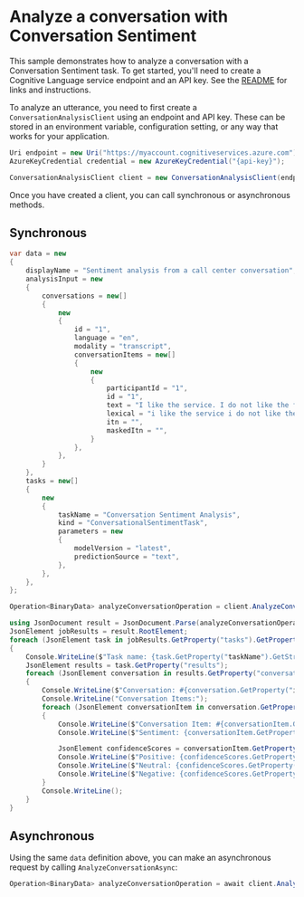 # Analyze a conversation with Conversation Sentiment

This sample demonstrates how to analyze a conversation with a Conversation Sentiment task. To get started, you'll need to create a Cognitive Language service endpoint and an API key. See the [README](https://github.com/Azure/azure-sdk-for-net/blob/main/sdk/cognitivelanguage/Azure.AI.Language.Conversations/README.md) for links and instructions.

To analyze an utterance, you need to first create a `ConversationAnalysisClient` using an endpoint and API key. These can be stored in an environment variable, configuration setting, or any way that works for your application.

```C# Snippet:ConversationAnalysisClient_Create
Uri endpoint = new Uri("https://myaccount.cognitiveservices.azure.com");
AzureKeyCredential credential = new AzureKeyCredential("{api-key}");

ConversationAnalysisClient client = new ConversationAnalysisClient(endpoint, credential);
```

Once you have created a client, you can call synchronous or asynchronous methods.

## Synchronous

```C# Snippet:AnalyzeConversation_ConversationSentiment
var data = new
{
    displayName = "Sentiment analysis from a call center conversation",
    analysisInput = new
    {
        conversations = new[]
        {
            new
            {
                id = "1",
                language = "en",
                modality = "transcript",
                conversationItems = new[]
                {
                    new
                    {
                        participantId = "1",
                        id = "1",
                        text = "I like the service. I do not like the food",
                        lexical = "i like the service i do not like the food",
                        itn = "",
                        maskedItn = "",
                    }
                },
            },
        }
    },
    tasks = new[]
    {
        new
        {
            taskName = "Conversation Sentiment Analysis",
            kind = "ConversationalSentimentTask",
            parameters = new
            {
                modelVersion = "latest",
                predictionSource = "text",
            },
        },
    },
};

Operation<BinaryData> analyzeConversationOperation = client.AnalyzeConversation(WaitUntil.Completed, RequestContent.Create(data));

using JsonDocument result = JsonDocument.Parse(analyzeConversationOperation.Value.ToStream());
JsonElement jobResults = result.RootElement;
foreach (JsonElement task in jobResults.GetProperty("tasks").GetProperty("items").EnumerateArray())
{
    Console.WriteLine($"Task name: {task.GetProperty("taskName").GetString()}");
    JsonElement results = task.GetProperty("results");
    foreach (JsonElement conversation in results.GetProperty("conversations").EnumerateArray())
    {
        Console.WriteLine($"Conversation: #{conversation.GetProperty("id").GetString()}");
        Console.WriteLine("Conversation Items:");
        foreach (JsonElement conversationItem in conversation.GetProperty("conversationItems").EnumerateArray())
        {
            Console.WriteLine($"Conversation Item: #{conversationItem.GetProperty("id").GetString()}");
            Console.WriteLine($"Sentiment: {conversationItem.GetProperty("sentiment").GetString()}");

            JsonElement confidenceScores = conversationItem.GetProperty("confidenceScores");
            Console.WriteLine($"Positive: {confidenceScores.GetProperty("positive").GetSingle()}");
            Console.WriteLine($"Neutral: {confidenceScores.GetProperty("neutral").GetSingle()}");
            Console.WriteLine($"Negative: {confidenceScores.GetProperty("negative").GetSingle()}");
        }
        Console.WriteLine();
    }
}
```

## Asynchronous

Using the same `data` definition above, you can make an asynchronous request by calling `AnalyzeConversationAsync`:

```C# Snippet:AnalyzeConversationAsync_ConversationSentiment
Operation<BinaryData> analyzeConversationOperation = await client.AnalyzeConversationAsync(WaitUntil.Completed, RequestContent.Create(data));
```
